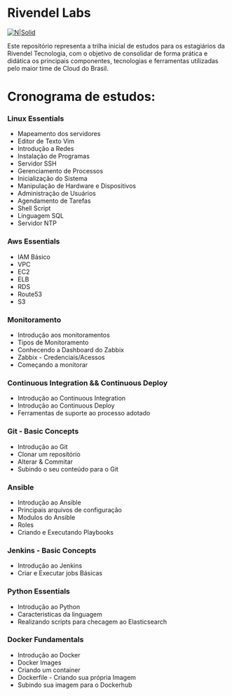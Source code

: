 # Rivendel Labs

[![N|Solid](https://cldup.com/dTxpPi9lDf.thumb.png)](https://www.rivendel.com.br)

Este repositório representa a trilha inicial de estudos para os estagiários da Rivendel Tecnologia, com o objetivo de consolidar de forma prática e didática os principais componentes, tecnologias e ferramentas utilizadas pelo maior time de Cloud do Brasil.

# Cronograma de estudos:

### Linux Essentials
  - Mapeamento dos servidores 
  - Editor de Texto Vim
  - Introdução a Redes
  - Instalação de Programas
  - Servidor SSH
  - Gerenciamento de Processos
  - Inicialização do Sistema
  - Manipulação de Hardware e Dispositivos
  - Administração de Usuários
  - Agendamento de Tarefas
  - Shell Script
  - Linguagem SQL
  - Servidor NTP

### Aws Essentials
  - IAM Básico
  - VPC
  - EC2
  - ELB
  - RDS
  - Route53
  - S3

### Monitoramento
  - Introdução aos monitoramentos
  - Tipos de Monitoramento
  - Conhecendo a Dashboard do Zabbix
  - Zabbix - Credenciais/Acessos
  - Começando a monitorar 

### Continuous Integration && Continuous Deploy
  - Introdução ao Continuous Integration
  - Introdução ao Continuous Deploy
  - Ferramentas de suporte ao processo adotado

### Git - Basic Concepts
  - Introdução ao Git
  - Clonar um repositório
  - Alterar & Commitar 
  - Subindo o seu conteúdo para o Git

### Ansible 
  - Introdução ao Ansible
  - Principais arquivos de configuração
  - Modulos do Ansible 
  - Roles 
  - Criando e Executando Playbooks

### Jenkins - Basic Concepts 
  - Introdução ao Jenkins
  - Criar e Executar jobs Básicas

### Python Essentials
  - Introdução ao Python 
  - Caracteristicas da linguagem
  - Realizando scripts para checagem ao Elasticsearch

### Docker Fundamentals
  - Introdução ao Docker
  - Docker Images 
  - Criando um container 
  - Dockerfile - Criando sua própria Imagem
  - Subindo sua imagem para o Dockerhub 

